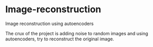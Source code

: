 # Image-reconstruction
Image reconstruction using autoencoders

The crux of the project is adding noise to random images and using autoencoders,
try to reconstruct the original image.
